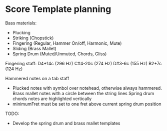 # Score Template planning

Bass materials:
- Plucking
- Striking (Chopstick)
- Fingering (Regular, Hammer On/off, Harmonic, Mute)
- Sliding (Brass Mallet)
- Spring Drum (Muted/Unmuted, Chords, Gliss)

Fingering staff:
D4+14c (296 Hz)
C#4-20c (274 Hz)
D#3-6c (155 Hz)
B2+7c (124 Hz)

Hammered notes on a tab staff
- Plucked notes with symbol over notehead, otherwise always hammered.
Brass mallet notes with a circle between the string lines
Spring drum chords notes are highlighted vertically
- minimumFret must be set to one fret above current spring drum position

TODO:
- Develop the spring drum and brass mallet templates
